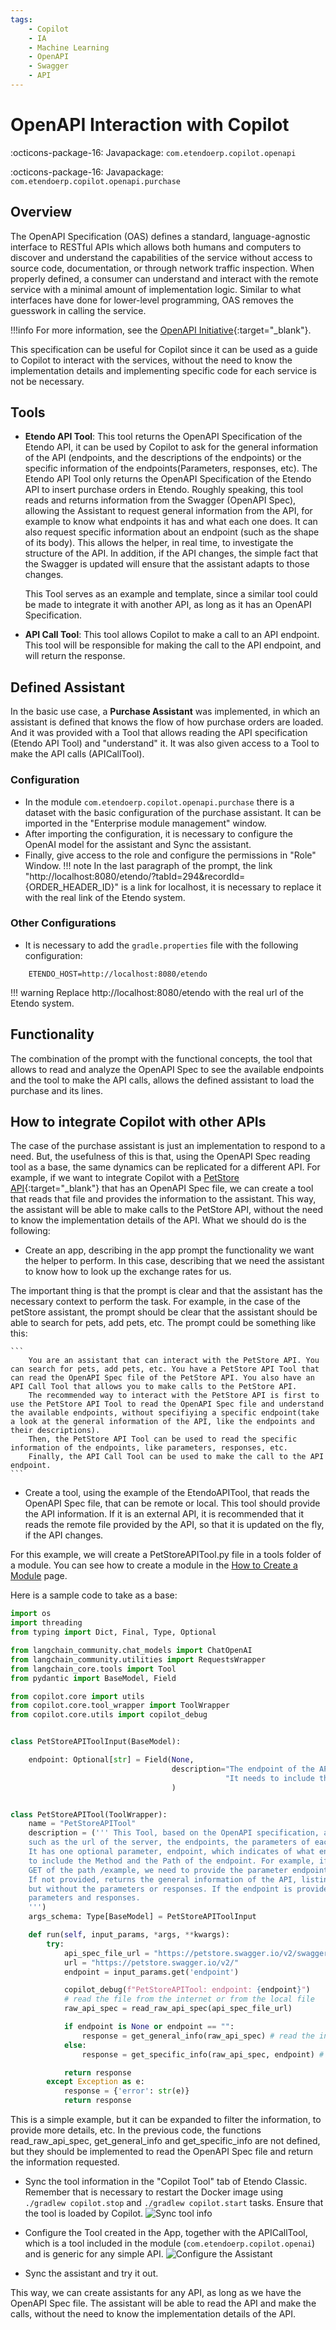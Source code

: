 ```yaml
---
tags:
    - Copilot
    - IA
    - Machine Learning
    - OpenAPI
    - Swagger
    - API
---
```


# OpenAPI Interaction with Copilot

:octicons-package-16: Javapackage: `com.etendoerp.copilot.openapi`

:octicons-package-16: Javapackage: `com.etendoerp.copilot.openapi.purchase`


## Overview

The OpenAPI Specification (OAS) defines a standard, language-agnostic interface to RESTful APIs which allows both humans and computers to discover and understand the capabilities of the service without access to source code, documentation, or through network traffic inspection. When properly defined, a consumer can understand and interact with the remote service with a minimal amount of implementation logic. Similar to what interfaces have done for lower-level programming, OAS removes the guesswork in calling the service. 

!!!info
    For more information, see the [OpenAPI Initiative](https://www.openapis.org/){:target="_blank"}.

This specification can be useful for Copilot since it can be used as a guide to Copilot to interact with the services, without the need to know the implementation details and implementing specific code for each service is not be necessary.


## Tools

- **Etendo API Tool**: This tool returns the OpenAPI Specification of the Etendo API, it can be used by Copilot to ask for the general information of the API (endpoints, and the descriptions of the endpoints) or the specific information of the endpoints(Parameters, responses, etc). The Etendo API Tool only returns the OpenAPI Specification of the Etendo API to insert purchase orders in Etendo.
Roughly speaking, this tool reads and returns information from the Swagger (OpenAPI Spec), allowing the Assistant to request general information from the API, for example to know what endpoints it has and what each one does. It can also request specific information about an endpoint (such as the shape of its body). This allows the helper, in real time, to investigate the structure of the API. In addition, if the API changes, the simple fact that the Swagger is updated will ensure that the assistant adapts to those changes.

    This Tool serves as an example and template, since a similar tool could be made to integrate it with another API, as long as it has an OpenAPI Specification. 

- **API Call Tool**: This tool allows Copilot to make a call to an API endpoint. 
This tool will be responsible for making the call to the API endpoint, and will return the response.

## Defined Assistant

In the basic use case, a **Purchase Assistant** was implemented, in which an assistant is defined that knows the flow of how purchase orders are loaded. And it was provided with a Tool that allows reading the API specification (Etendo API Tool) and "understand" it. It was also given access to a Tool to make the API calls (APICallTool).

### Configuration

 - In the module ```com.etendoerp.copilot.openapi.purchase``` there is a dataset with the basic configuration of the purchase assistant. It can be imported in the "Enterprise module management" window. 
 - After importing the configuration, it is necessary to configure the OpenAI model for the assistant and Sync the assistant.
 - Finally, give access to the role and configure the permissions in "Role" Window.
!!! note
    In the last paragraph of the prompt, the link "http://localhost:8080/etendo/?tabId=294&recordId={ORDER_HEADER_ID}" is a link for localhost, it is necessary to replace it with the real link of the Etendo system.

### Other Configurations

- It is necessary to add the ```gradle.properties``` file with the following configuration:
``` properties
    ETENDO_HOST=http://localhost:8080/etendo
```
!!! warning
    Replace http://localhost:8080/etendo with the real url of the Etendo system.


## Functionality

The combination of the prompt with the functional concepts, the tool that allows to read and analyze the OpenAPI Spec to see the available endpoints and the tool to make the API calls, allows the defined assistant to load the purchase and its lines.

## How to integrate Copilot with other APIs

The case of the purchase assistant is just an implementation to respond to a need. But, the usefulness of this is that, using the OpenAPI Spec reading tool as a base, the same dynamics can be replicated for a different API. For example, if we want to integrate Copilot with a [PetStore API](https://petstore.swagger.io/){:target="_blank"} that has an OpenAPI Spec file, we can create a tool that reads that file and provides the information to the assistant. This way, the assistant will be able to make calls to the PetStore API, without the need to know the implementation details of the API. What we should do is the following:

- Create an app, describing in the app prompt the functionality we want the helper to perform. In this case, describing that we need the assistant to know how to look up the exchange rates for us.

The important thing is that the prompt is clear and that the assistant has the necessary context to perform the task. For example, in the case of the petStore assistant, the prompt should be clear that the assistant should be able to search for pets, add pets, etc. The prompt could be something like this:
    
    ``` 
        You are an assistant that can interact with the PetStore API. You can search for pets, add pets, etc. You have a PetStore API Tool that can read the OpenAPI Spec file of the PetStore API. You also have an API Call Tool that allows you to make calls to the PetStore API.
        The recommended way to interact with the PetStore API is first to use the PetStore API Tool to read the OpenAPI Spec file and understand the available endpoints, without specifiying a specific endpoint(take a look at the general information of the API, like the endpoints and their descriptions). 
        Then, the PetStore API Tool can be used to read the specific information of the endpoints, like parameters, responses, etc. 
        Finally, the API Call Tool can be used to make the call to the API endpoint.
    ```

- Create a tool, using the example of the EtendoAPITool, that reads the OpenAPI Spec file, that can be remote or local. This tool should provide the API information. If it is an external API, it is recommended that it reads the remote file provided by the API, so that it is updated on the fly, if the API changes.

For this example, we will create a PetStoreAPITool.py file in a tools folder of a module. You can see how to create a module in the [How to Create a Module](../../etendo-classic/how-to-guides/How_To_Create_a_Module.md) page.

Here is a sample code to take as a base:

``` Python
import os
import threading
from typing import Dict, Final, Type, Optional

from langchain_community.chat_models import ChatOpenAI
from langchain_community.utilities import RequestsWrapper
from langchain_core.tools import Tool
from pydantic import BaseModel, Field

from copilot.core import utils
from copilot.core.tool_wrapper import ToolWrapper
from copilot.core.utils import copilot_debug


class PetStoreAPIToolInput(BaseModel):

    endpoint: Optional[str] = Field(None,
                                    description="The endpoint of the API we want to get the information. If not provided, returns the general information of the API, listing all the endpoints. With description of each endpoint,but without the parameters or responses. "
                                                "It needs to include the Method and the Path of the endpoint. For example, if we want to get the information of the endpoint GET of the path /example, we need to provide the parameter endpoint with the value 'GET /example'. If the endpoint is provided, returns the information of that endpoint, with the parameters and responses."
                                    )


class PetStoreAPITool(ToolWrapper):
    name = "PetStoreAPITool"
    description = (''' This Tool, based on the OpenAPI specification, allows you to get information about the API,
    such as the url of the server, the endpoints, the parameters of each endpoint, the responses of each endpoint, etc.
    It has one optional parameter, endpoint, which indicates of what endpoint of the API we want to get the information. It needs
    to include the Method and the Path of the endpoint. For example, if we want to get the information of the endpoint
    GET of the path /example, we need to provide the parameter endpoint with the value "GET /example".
    If not provided, returns the general information of the API, listing all the endpoints, with description of each endpoint,
    but without the parameters or responses. If the endpoint is provided, returns the information of that endpoint, with the
    parameters and responses.
    ''')
    args_schema: Type[BaseModel] = PetStoreAPIToolInput

    def run(self, input_params, *args, **kwargs):
        try:
            api_spec_file_url = "https://petstore.swagger.io/v2/swagger.json"
            url = "https://petstore.swagger.io/v2/"
            endpoint = input_params.get('endpoint')

            copilot_debug(f"PetStoreAPITool: endpoint: {endpoint}")
            # read the file from the internet or from the local file
            raw_api_spec = read_raw_api_spec(api_spec_file_url)

            if endpoint is None or endpoint == "":
                response = get_general_info(raw_api_spec) # read the information of the API, like the endpoints names and descriptions
            else:
                response = get_specific_info(raw_api_spec, endpoint) # read the information of the specific endpoint, like the parameters and responses

            return response
        except Exception as e:
            response = {'error': str(e)}
            return response
```
This is a simple example, but it can be expanded to filter the information, to provide more details, etc. In the previous code, the functions read_raw_api_spec, get_general_info and get_specific_info are not defined, but they should be implemented to read the OpenAPI Spec file and return the information requested. 

- Sync the tool information in the "Copilot Tool" tab of Etendo Classic. Remember that is necessary to restart the Docker image using `./gradlew copilot.stop` and `./gradlew copilot.start` tasks. Ensure that the tool is loaded by Copilot.
![Sync tool info](../../../assets/developer-guide/etendo-copilot/available-tools/openapi-how-to.png)

- Configure the Tool created in the App, together with the APICallTool, which is a tool included in the module (```com.etendoerp.copilot.openai```) and is generic for any simple API.
![Configure the Assistant](../../../assets/developer-guide/etendo-copilot/available-tools/openapi-how-to-2.png)

- Sync the assistant and try it out.

This way, we can create assistants for any API, as long as we have the OpenAPI Spec file. The assistant will be able to read the API and make the calls, without the need to know the implementation details of the API. 